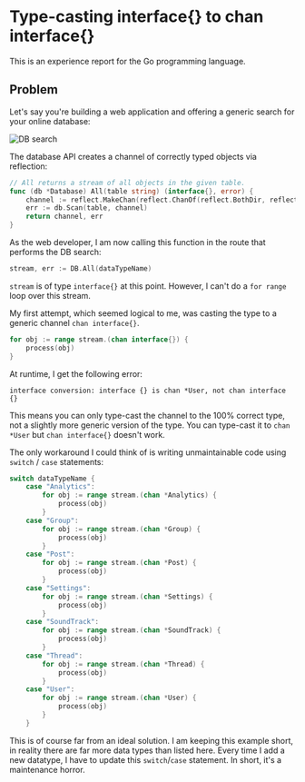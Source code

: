 # Type-casting interface{} to chan interface{}

This is an experience report for the Go programming language.

## Problem

Let's say you're building a web application and offering a generic search for your online database:

![DB search](https://puu.sh/y2CCe/fe41c17835.png)

The database API creates a channel of correctly typed objects via reflection:

```go
// All returns a stream of all objects in the given table.
func (db *Database) All(table string) (interface{}, error) {
	channel := reflect.MakeChan(reflect.ChanOf(reflect.BothDir, reflect.PtrTo(db.types[table])), 0).Interface()
	err := db.Scan(table, channel)
	return channel, err
}
```

As the web developer, I am now calling this function in the route that performs the DB search:

```go
stream, err := DB.All(dataTypeName)
```

`stream` is of type `interface{}` at this point. However, I can't do a `for range` loop over this stream.

My first attempt, which seemed logical to me, was casting the type to a generic channel `chan interface{}`.

```go
for obj := range stream.(chan interface{}) {
	process(obj)
}
```

At runtime, I get the following error:

```
interface conversion: interface {} is chan *User, not chan interface {}
```

This means you can only type-cast the channel to the 100% correct type, not a slightly more generic version of the type. You can type-cast it to `chan *User` but `chan interface{}` doesn't work.

The only workaround I could think of is writing unmaintainable code using `switch` / `case` statements:

```go
switch dataTypeName {
	case "Analytics":
		for obj := range stream.(chan *Analytics) {
			process(obj)
		}
	case "Group":
		for obj := range stream.(chan *Group) {
			process(obj)
		}
	case "Post":
		for obj := range stream.(chan *Post) {
			process(obj)
		}
	case "Settings":
		for obj := range stream.(chan *Settings) {
			process(obj)
		}
	case "SoundTrack":
		for obj := range stream.(chan *SoundTrack) {
			process(obj)
		}
	case "Thread":
		for obj := range stream.(chan *Thread) {
			process(obj)
		}
	case "User":
		for obj := range stream.(chan *User) {
			process(obj)
		}
	}
```

This is of course far from an ideal solution. I am keeping this example short, in reality there are far more data types than listed here. Every time I add a new datatype, I have to update this `switch`/`case` statement. In short, it's a maintenance horror.
